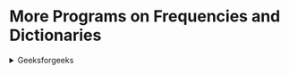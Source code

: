 # More Programs on Frequencies and Dictionaries
<details> 
<summary> Geeksforgeeks </summary>

- [Repeated Character](https://practice.geeksforgeeks.org/problems/repeated-character2058/1?page=2&category[]=Hash&sortBy=submissions)
- [Second most repeated string in a sequence](https://practice.geeksforgeeks.org/problems/second-most-repeated-string-in-a-sequence0534/1?page=2&category[]=Hash&sortBy=submissions)
- [Check if a string is Isogram or not](https://practice.geeksforgeeks.org/problems/check-if-a-string-is-isogram-or-not-1587115620/1?page=3&category[]=Hash&sortBy=submissions)
- [Anagram Palindrome](https://practice.geeksforgeeks.org/problems/anagram-palindrome4720/1?page=3&category[]=Hash&sortBy=submissions)
- [Exceptionally odd](https://practice.geeksforgeeks.org/explore?page=8&category[]=Hash&sortBy=submissions)
- [Uncommon Characters](https://practice.geeksforgeeks.org/problems/uncommon-characters4932/1?page=2&category[]=Hash&sortBy=submissions)
- [Minimum Indexed Character](https://practice.geeksforgeeks.org/problems/minimum-indexed-character0221/1?page=4&category[]=Hash&sortBy=submissions)
- [Sorting Elements of an Array by Frequency](https://practice.geeksforgeeks.org/problems/sorting-elements-of-an-array-by-frequency-1587115621/1?page=3&category[]=Hash&sortBy=submissions)
 

</details>